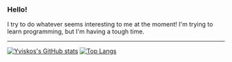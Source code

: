 ### Hello!
I try to do whatever seems interesting to me at the moment!
I'm trying to learn programming, but I'm having a tough time.

---
[![Yviskos's GitHub stats](https://github-readme-stats.vercel.app/api?username=yviskos&show_icons=true&theme=dark#gh-dark-mode-only)](https://github.com/anuraghazra/github-readme-stats)
[![Top Langs](https://github-readme-stats.vercel.app/api/top-langs/?username=yviskos&show_icons=true&theme=dark#gh-dark-mode-only&layout=compact)](https://github.com/anuraghazra/github-readme-stats)

